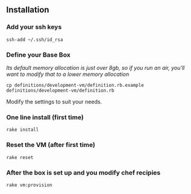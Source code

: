 ## Installation

### Add your ssh keys

  `ssh-add ~/.ssh/id_rsa`

### Define your Base Box
_Its default memory allocation is just over 8gb, so if you run an air, you'll want to modify that to a lower memory allocation_

  `cp definitions/development-vm/definition.rb.example definitions/development-vm/definition.rb`

   Modify the settings to suit your needs.

### One line install (first time)

  `rake install`

### Reset the VM (after first time)

  `rake reset`

### After the box is set up and you modify chef recipies

  `rake vm:provision`
